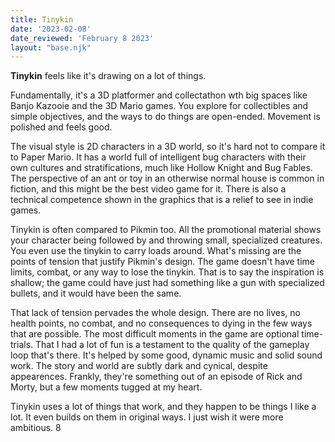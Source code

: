 ```yaml
---
title: Tinykin
date: '2023-02-08'
date_reviewed: 'February 8 2023'
layout: "base.njk"
---
```


**Tinykin** feels like it's drawing on a lot of things.

Fundamentally, it's a 3D platformer and collectathon wth big spaces like Banjo Kazooie and the 3D Mario games. You explore for collectibles and simple objectives, and the ways to do things are open-ended. Movement is polished and feels good.

The visual style is 2D characters in a 3D world, so it's hard not to compare it to Paper Mario. It has a world full of intelligent bug characters with their own cultures and stratifications, much like Hollow Knight and Bug Fables. The perspective of an ant or toy in an otherwise normal house is common in fiction, and this might be the best video game for it. There is also a technical competence shown in the graphics that is a relief to see in indie games.

Tinykin is often compared to Pikmin too. All the promotional material shows your character being followed by and throwing small, specialized creatures. You even use the tinykin to carry loads around. What's missing are the points of tension that justify Pikmin's design. The game doesn't have time limits, combat, or any way to lose the tinykin. That is to say the inspiration is shallow; the game could have just had something like a gun with specialized bullets, and it would have been the same.

That lack of tension pervades the whole design. There are no lives, no health points, no combat, and no consequences to dying in the few ways that are possible. The most difficult moments in the game are optional time-trials. That I had a lot of fun is a testament to the quality of the gameplay loop that's there. It's helped by some good, dynamic music and solid sound work. The story and world are subtly dark and cynical, despite appearences. Frankly, they're something out of an episode of Rick and Morty, but a few moments tugged at my heart.

Tinykin uses a lot of things that work, and they happen to be things I like a lot. It even builds on them in original ways. I just wish it were more ambitious. 8